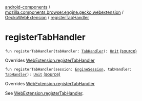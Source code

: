 [android-components](../../index.md) / [mozilla.components.browser.engine.gecko.webextension](../index.md) / [GeckoWebExtension](index.md) / [registerTabHandler](./register-tab-handler.md)

# registerTabHandler

`fun registerTabHandler(tabHandler: `[`TabHandler`](../../mozilla.components.concept.engine.webextension/-tab-handler/index.md)`): `[`Unit`](https://kotlinlang.org/api/latest/jvm/stdlib/kotlin/-unit/index.html) [(source)](https://github.com/mozilla-mobile/android-components/blob/master/components/browser/engine-gecko-beta/src/main/java/mozilla/components/browser/engine/gecko/webextension/GeckoWebExtension.kt#L264)

Overrides [WebExtension.registerTabHandler](../../mozilla.components.concept.engine.webextension/-web-extension/register-tab-handler.md)


`fun registerTabHandler(session: `[`EngineSession`](../../mozilla.components.concept.engine/-engine-session/index.md)`, tabHandler: `[`TabHandler`](../../mozilla.components.concept.engine.webextension/-tab-handler/index.md)`): `[`Unit`](https://kotlinlang.org/api/latest/jvm/stdlib/kotlin/-unit/index.html) [(source)](https://github.com/mozilla-mobile/android-components/blob/master/components/browser/engine-gecko-beta/src/main/java/mozilla/components/browser/engine/gecko/webextension/GeckoWebExtension.kt#L301)

Overrides [WebExtension.registerTabHandler](../../mozilla.components.concept.engine.webextension/-web-extension/register-tab-handler.md)

See [WebExtension.registerTabHandler](../../mozilla.components.concept.engine.webextension/-web-extension/register-tab-handler.md).

